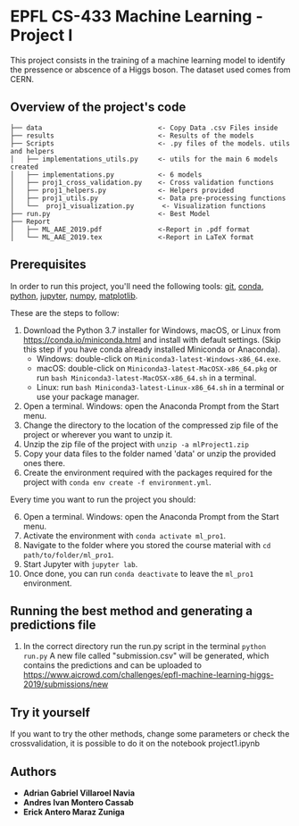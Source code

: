 # EPFL CS-433 Machine Learning - Project I

This project consists in the training of a machine learning model to identify the pressence or abscence of a Higgs boson. The dataset used comes from CERN.

## Overview of the project's code

```
├── data                             <- Copy Data .csv Files inside
├── results                          <- Results of the models
├── Scripts                          <- .py files of the models. utils and helpers
│   ├── implementations_utils.py     <- utils for the main 6 models created
│   ├── implementations.py           <- 6 models
│   ├── proj1_cross_validation.py    <- Cross validation functions
│   ├── proj1_helpers.py             <- Helpers provided
│   ├── proj1_utils.py               <- Data pre-processing functions
│   └──  proj1_visualization.py       <- Visualization functions
├── run.py                           <- Best Model
├── Report
│   ├── ML_AAE_2019.pdf              <-Report in .pdf format
│   └── ML_AAE_2019.tex              <-Report in LaTeX format
```

## Prerequisites
In order to run this project, you'll need the following tools:
[git], [conda], [python], [jupyter], [numpy], [matplotlib].

[conda]: https://conda.io
[python]: https://www.python.org
[jupyter]: https://jupyter.org
[git]: https://git-scm.com
[numpy]: https://www.numpy.org
[matplotlib]: https://matplotlib.org


These are the steps to follow:

1. Download the Python 3.7 installer for Windows, macOS, or Linux from <https://conda.io/miniconda.html> and install with default settings.
   (Skip this step if you have conda already installed Miniconda or Anaconda).
   * Windows: double-click on `Miniconda3-latest-Windows-x86_64.exe`.
   * macOS: double-click on `Miniconda3-latest-MacOSX-x86_64.pkg` or run `bash Miniconda3-latest-MacOSX-x86_64.sh` in a terminal.
   * Linux: run `bash Miniconda3-latest-Linux-x86_64.sh` in a terminal or use your package manager.
2. Open a terminal.
   Windows: open the Anaconda Prompt from the Start menu.
3. Change the directory to the location of the compressed zip file of the project or wherever you want to unzip it.
4. Unzip the zip file of the project with `unzip -a mlProject1.zip`
5. Copy your data files to the folder named 'data' or unzip the provided ones there.
6. Create the environment required with the packages required for the project with `conda env create -f environment.yml`.

Every time you want to run the project you should:

6. Open a terminal.
   Windows: open the Anaconda Prompt from the Start menu.
7. Activate the environment with `conda activate ml_pro1`.
8. Navigate to the folder where you stored the course material with `cd path/to/folder/ml_pro1`.
9. Start Jupyter with `jupyter lab`.
10. Once done, you can run `conda deactivate` to leave the `ml_pro1` environment.


## Running the best method and generating a predictions file

1. In the correct directory run the run.py script in the terminal `python run.py`
   A new file called "submission.csv" will be generated, which contains the predictions and can be uploaded to https://www.aicrowd.com/challenges/epfl-machine-learning-higgs-2019/submissions/new

## Try it yourself
If you want to try the other methods, change some parameters or check the crossvalidation, it is possible to do it on the notebook project1.ipynb

## Authors

- **Adrian Gabriel Villaroel Navia**
- **Andres Ivan Montero Cassab**
- **Erick Antero Maraz Zuniga**

